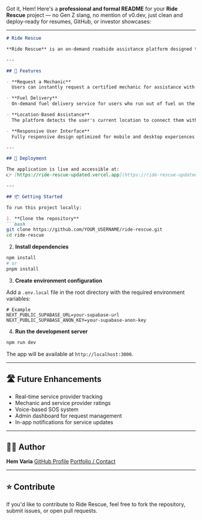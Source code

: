 Got it, Hem! Here's a **professional and formal README** for your **Ride Rescue** project — no Gen Z slang, no mention of v0.dev, just clean and deploy-ready for resumes, GitHub, or investor showcases:

---

```markdown
# Ride Rescue

**Ride Rescue** is an on-demand roadside assistance platform designed to help users during vehicle emergencies. Whether you're facing a flat tire, fuel shortage, or mechanical issues, Ride Rescue connects you with nearby service providers quickly and reliably.

---

## 🔧 Features

- **Request a Mechanic**  
  Users can instantly request a certified mechanic for assistance with vehicle breakdowns.

- **Fuel Delivery**  
  On-demand fuel delivery service for users who run out of fuel on the road.

- **Location-Based Assistance**  
  The platform detects the user's current location to connect them with the nearest available service provider.

- **Responsive User Interface**  
  Fully responsive design optimized for mobile and desktop experiences.

---

## 🚀 Deployment

The application is live and accessible at:  
👉 [https://ride-rescue-updated.vercel.app](https://ride-rescue-updated.vercel.app)

---

## 📦 Getting Started

To run this project locally:

1. **Clone the repository**
```bash
git clone https://github.com/YOUR_USERNAME/ride-rescue.git
cd ride-rescue
````

2. **Install dependencies**

```bash
npm install
# or
pnpm install
```

3. **Create environment configuration**

Add a `.env.local` file in the root directory with the required environment variables:

```env
# Example
NEXT_PUBLIC_SUPABASE_URL=your-supabase-url
NEXT_PUBLIC_SUPABASE_ANON_KEY=your-supabase-anon-key
```

4. **Run the development server**

```bash
npm run dev
```

The app will be available at `http://localhost:3000`.

---

## 🛣️ Future Enhancements

* Real-time service provider tracking
* Mechanic and service provider ratings
* Voice-based SOS system
* Admin dashboard for request management
* In-app notifications for service updates

---

## 👨‍💻 Author

**Hem Varia**
[GitHub Profile](https://github.com/hemvaria)
[Portfolio / Contact](#)

---

## ⭐️ Contribute

If you'd like to contribute to Ride Rescue, feel free to fork the repository, submit issues, or open pull requests.


```
